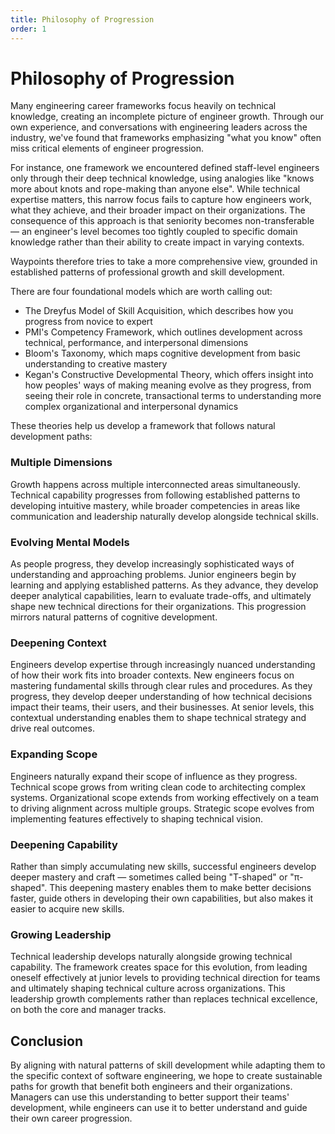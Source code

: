 ```yaml
---
title: Philosophy of Progression
order: 1
---
```


# Philosophy of Progression

Many engineering career frameworks focus heavily on technical knowledge, creating an incomplete picture of engineer growth. Through our own experience, and conversations with engineering leaders across the industry, we've found that frameworks emphasizing "what you know" often miss critical elements of engineer progression.

For instance, one framework we encountered defined staff-level engineers only through their deep technical knowledge, using analogies like "knows more about knots and rope-making than anyone else". While technical expertise matters, this narrow focus fails to capture how engineers work, what they achieve, and their broader impact on their organizations. The consequence of this approach is that seniority becomes non-transferable — an engineer's level becomes too tightly coupled to specific domain knowledge rather than their ability to create impact in varying contexts.

Waypoints therefore tries to take a more comprehensive view, grounded in established patterns of professional growth and skill development.

There are four foundational models which are worth calling out:

- The Dreyfus Model of Skill Acquisition, which describes how you progress from novice to expert
- PMI's Competency Framework, which outlines development across technical, performance, and interpersonal dimensions
- Bloom's Taxonomy, which maps cognitive development from basic understanding to creative mastery
- Kegan's Constructive Developmental Theory, which offers insight into how peoples' ways of making meaning evolve as they progress, from seeing their role in concrete, transactional terms to understanding more complex organizational and interpersonal dynamics

These theories help us develop a framework that follows natural development paths:

### Multiple Dimensions

Growth happens across multiple interconnected areas simultaneously. Technical capability progresses from following established patterns to developing intuitive mastery, while broader competencies in areas like communication and leadership naturally develop alongside technical skills.

### Evolving Mental Models

As people progress, they develop increasingly sophisticated ways of understanding and approaching problems. Junior engineers begin by learning and applying established patterns. As they advance, they develop deeper analytical capabilities, learn to evaluate trade-offs, and ultimately shape new technical directions for their organizations. This progression mirrors natural patterns of cognitive development.

### Deepening Context

Engineers develop expertise through increasingly nuanced understanding of how their work fits into broader contexts. New engineers focus on mastering fundamental skills through clear rules and procedures. As they progress, they develop deeper understanding of how technical decisions impact their teams, their users, and their businesses. At senior levels, this contextual understanding enables them to shape technical strategy and drive real outcomes.

### Expanding Scope

Engineers naturally expand their scope of influence as they progress. Technical scope grows from writing clean code to architecting complex systems. Organizational scope extends from working effectively on a team to driving alignment across multiple groups. Strategic scope evolves from implementing features effectively to shaping technical vision.

### Deepening Capability

Rather than simply accumulating new skills, successful engineers develop deeper mastery and craft — sometimes called being "T-shaped" or "π-shaped". This deepening mastery enables them to make better decisions faster, guide others in developing their own capabilities, but also makes it easier to acquire new skills.

### Growing Leadership

Technical leadership develops naturally alongside growing technical capability. The framework creates space for this evolution, from leading oneself effectively at junior levels to providing technical direction for teams and ultimately shaping technical culture across organizations. This leadership growth complements rather than replaces technical excellence, on both the core and manager tracks.

## Conclusion

By aligning with natural patterns of skill development while adapting them to the specific context of software engineering, we hope to create sustainable paths for growth that benefit both engineers and their organizations. Managers can use this understanding to better support their teams' development, while engineers can use it to better understand and guide their own career progression.
